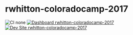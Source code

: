 # rwhitton-coloradocamp-2017

![CI none](https://img.shields.io/badge/ci-none-orange.svg)
[![Dashboard rwhitton-coloradocamp-2017](https://img.shields.io/badge/dashboard-rwhitton_coloradocamp_2017-yellow.svg)](https://dashboard.pantheon.io/sites/32dab320-efce-4aeb-8071-4149eaf88a4c#dev/code)
[![Dev Site rwhitton-coloradocamp-2017](https://img.shields.io/badge/site-rwhitton_coloradocamp_2017-blue.svg)](http://dev-rwhitton-coloradocamp-2017.pantheonsite.io/)
